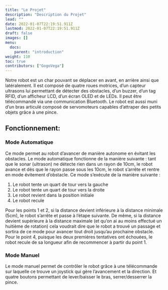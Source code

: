 ```yaml
---
title: "Le Projet"
description: "Description du Projet"
lead: ""
date: 2022-01-07T22:19:51.911Z
lastmod: 2022-01-07T22:19:51.911Z
draft: false
images: []
menu:
  docs:
    parent: "introduction"
weight: 110
toc: true
contributors: ["GogoVega"]
---
```


Notre robot est un char pouvant se déplacer en avant, en arrière ainsi que latéralement. Il est composé de quatre roues motrices, d’un capteur ultrasons lui permettant de détecter des obstacles, d’un buzzer, d’un tag RFID, d’un afficheur LCD, d’un écran OLED et de LEDs. Il peut être télécommandé via une communication Bluetooth. Le robot est aussi muni d’un bras articulé composé de servomoteurs capables d’attraper des petits objets grâce à une pince.

## Fonctionnement:

### Mode Automatique

Ce mode permet au robot d’avancer de manière autonome en évitant les obstacles.
Le mode automatique fonctionne de la manière suivante : tant que le sonar (ultrason) ne détecte rien dans un rayon de 10cm, le robot avance et dès que le rayon passe sous les 10cm, le robot s’arrête et rentre en mode évitement d’obstacle. Ce mode s’exécute de la manière suivante :

1. Le robot tente un quart de tour vers la gauche
2. Le robot tente un quart de tour vers la droite
3. Le robot revient dans la position initiale
4. Le robot recule

Pour les points 1 et 2, si la distance devient inférieure à la distance minimale (5cm), le robot s’arrête et passe à l’étape suivante. De même, si la distance devient supérieure à la distance maximale (et qu’on ai au moins effectué un huitième de rotation) cela voudrait dire que le robot a trouvé un passage et sortira de ce mode pour avancer tout droit jusqu’au prochaine obstacle.
Pour le point 4, puisque les deux premières tentatives ont échouées, le robot recule de sa longueur afin de recommencer à partir du point 1.

### Mode Manuel

Le mode manuel permet de contrôler le robot grâce à une télécommande sur laquelle ce trouve un joystick qui gère l’avancement et la direction. Et quatre boutons permettant de lever/baisser le bras, serrer/desserrer la pince.

